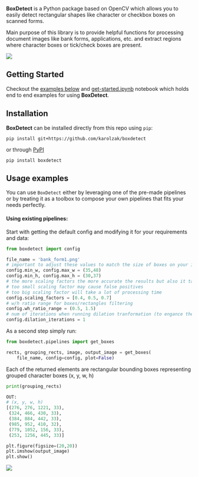 **BoxDetect** is a Python package based on OpenCV which allows you to easily detect rectangular shapes like character or checkbox boxes on scanned forms.

Main purpose of this library is to provide helpful functions for processing document images like bank forms, applications, etc. and extract regions where character boxes or tick/check boxes are present.

![](https://raw.githubusercontent.com/karolzak/boxdetect/master/images/example1.png)


## Getting Started

Checkout the [examples below](#Usage-examples) and 
[get-started.ipynb](https://github.com/karolzak/boxdetect/blob/master/notebooks/get-started.ipynb) notebook which holds end to end examples for using **BoxDetect**.

## Installation

**BoxDetect** can be installed directly from this repo using `pip`:

```
pip install git+https://github.com/karolzak/boxdetect
```

or through [PyPI](https://pypi.org/project/boxdetect/)

```
pip install boxdetect
```

## Usage examples

You can use `BoxDetect` either by leveraging one of the pre-made pipelines or by treating it as a toolbox to compose your own pipelines that fits your needs perfectly.

#### Using existing pipelines:

Start with getting the default config and modifying it for your requirements and data:
```python
from boxdetect import config

file_name = 'bank_form1.png'
# important to adjust these values to match the size of boxes on your image
config.min_w, config.max_w = (35,48)
config.min_h, config.max_h = (30,37)
# the more scaling factors the more accurate the results but also it takes more time to processing
# too small scaling factor may cause false positives
# too big scaling factor will take a lot of processing time
config.scaling_factors = [0.4, 0.5, 0.7]
# w/h ratio range for boxes/rectangles filtering
config.wh_ratio_range = (0.5, 1.5)
# num of iterations when running dilation tranformation (to engance the image)
config.dilation_iterations = 1
```

As a second step simply run:
```python
from boxdetect.pipelines import get_boxes

rects, grouping_rects, image, output_image = get_boxes(
    file_name, config=config, plot=False)
```

Each of the returned elements are rectangular bounding boxes representing grouped character boxes (x, y, w, h)
```python
print(grouping_rects)

OUT:
# (x, y, w, h)
[(276, 276, 1221, 33),
 (324, 466, 430, 33),
 (384, 884, 442, 33),
 (985, 952, 410, 32),
 (779, 1052, 156, 33),
 (253, 1256, 445, 33)]
```

```python
plt.figure(figsize=(20,20))
plt.imshow(output_image)
plt.show()
```

![](https://raw.githubusercontent.com/karolzak/boxdetect/master/images/example1.png)
